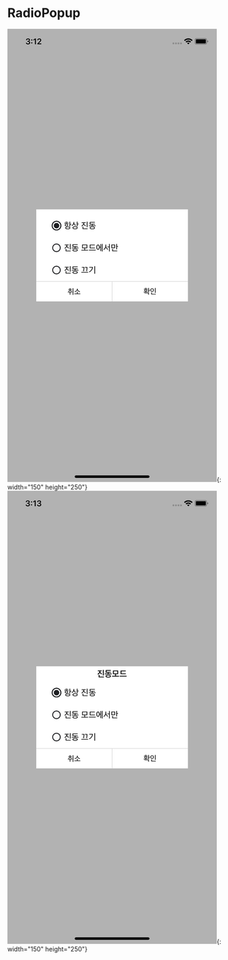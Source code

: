 # RadioPopup

![](/Resource/image1.png){: width="150" height="250"}
![](/Resource/image2.png){: width="150" height="250"}
